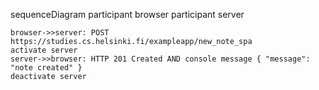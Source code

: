 sequenceDiagram
    participant browser
    participant server


    browser->>server: POST https://studies.cs.helsinki.fi/exampleapp/new_note_spa
    activate server
    server->>browser: HTTP 201 Created AND console message { "message": "note created" }
    deactivate server

